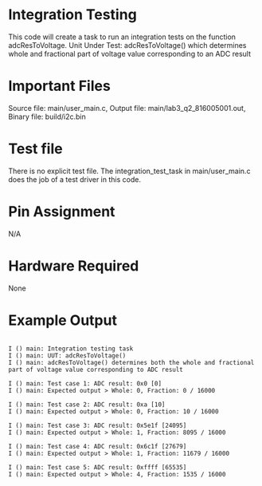 # Integration Testing

 This code will create a task to run an integration tests on the function adcResToVoltage.
 Unit Under Test: adcResToVoltage() which determines whole and fractional part of voltage value corresponding to an ADC result

# Important Files

 Source file: main/user_main.c,
 Output file: main/lab3_q2_816005001.out,
 Binary file: build/i2c.bin

# Test file

 There is no explicit test file. The integration_test_task in main/user_main.c does the job of a test driver in this code.

# Pin Assignment

 N/A


# Hardware Required

 None

# Example Output  

```

I () main: Integration testing task
I () main: UUT: adcResToVoltage()
I () main: adcResToVoltage() determines both the whole and fractional part of voltage value corresponding to ADC result

I () main: Test case 1: ADC result: 0x0 [0]
I () main: Expected output > Whole: 0, Fraction: 0 / 16000

I () main: Test case 2: ADC result: 0xa [10]
I () main: Expected output > Whole: 0, Fraction: 10 / 16000

I () main: Test case 3: ADC result: 0x5e1f [24095]
I () main: Expected output > Whole: 1, Fraction: 8095 / 16000

I () main: Test case 4: ADC result: 0x6c1f [27679]
I () main: Expected output > Whole: 1, Fraction: 11679 / 16000

I () main: Test case 5: ADC result: 0xffff [65535]
I () main: Expected output > Whole: 4, Fraction: 1535 / 16000


```


